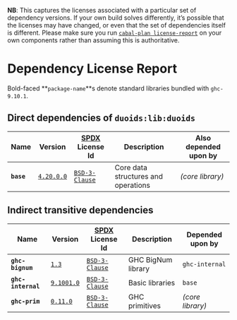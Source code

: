 **NB**: This captures the licenses associated with a particular set of dependency versions. If your own build solves differently, it’s possible that the licenses may have changed, or even that the set of dependencies itself is different. Please make sure you run [`cabal-plan license-report`](https://hackage.haskell.org/package/cabal-plan) on your own components rather than assuming this is authoritative.

# Dependency License Report

Bold-faced **`package-name`**s denote standard libraries bundled with `ghc-9.10.1`.

## Direct dependencies of `duoids:lib:duoids`

| Name | Version | [SPDX](https://spdx.org/licenses/) License Id | Description | Also depended upon by |
| --- | --- | --- | --- | --- |
| **`base`** | [`4.20.0.0`](http://hackage.haskell.org/package/base-4.20.0.0) | [`BSD-3-Clause`](http://hackage.haskell.org/package/base-4.20.0.0/src/LICENSE) | Core data structures and operations | *(core library)* |

## Indirect transitive dependencies

| Name | Version | [SPDX](https://spdx.org/licenses/) License Id | Description | Depended upon by |
| --- | --- | --- | --- | --- |
| **`ghc-bignum`** | [`1.3`](http://hackage.haskell.org/package/ghc-bignum-1.3) | [`BSD-3-Clause`](http://hackage.haskell.org/package/ghc-bignum-1.3/src/LICENSE) | GHC BigNum library | `ghc-internal` |
| **`ghc-internal`** | [`9.1001.0`](http://hackage.haskell.org/package/ghc-internal-9.1001.0) | [`BSD-3-Clause`](http://hackage.haskell.org/package/ghc-internal-9.1001.0/src/LICENSE) | Basic libraries | `base` |
| **`ghc-prim`** | [`0.11.0`](http://hackage.haskell.org/package/ghc-prim-0.11.0) | [`BSD-3-Clause`](http://hackage.haskell.org/package/ghc-prim-0.11.0/src/LICENSE) | GHC primitives | *(core library)* |

